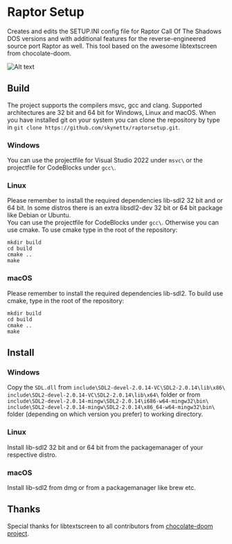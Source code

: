 # Raptor Setup
Creates and edits the SETUP.INI config file for Raptor Call Of The Shadows DOS versions and
with additional features for the reverse-engineered source port Raptor as well.
This tool based on the awesome libtextscreen from chocolate-doom.

![Alt text](https://imgur.com/hCShMSr.jpg "Raptor Setup")
## Build
The project supports the compilers msvc, gcc and clang. Supported architectures are 32 bit and 64 bit
for Windows, Linux and macOS. When you have installed git on your system you can clone the repository 
by type in `git clone https://github.com/skynettx/raptorsetup.git`.

### Windows
You can use the projectfile for Visual Studio 2022 under `msvc\` or the projectfile for CodeBlocks under `gcc\`.
 
### Linux
Please remember to install the required dependencies lib-sdl2 32 bit and or 64 bit. In some distros there is an extra libsdl2-dev 32 bit or 64 bit package like Debian or Ubuntu.  
You can use the projectfile for CodeBlocks under `gcc\`.
Otherwise you can use cmake. To use cmake type in the root of the repository:  
```
mkdir build  
cd build  
cmake ..  
make  
```

### macOS
Please remember to install the required dependencies lib-sdl2.
To build use cmake, type in the root of the repository:
```
mkdir build
cd build
cmake ..
make
```

## Install

### Windows
Copy the `SDL.dll` from `include\SDL2-devel-2.0.14-VC\SDL2-2.0.14\lib\x86\` `include\SDL2-devel-2.0.14-VC\SDL2-2.0.14\lib\x64\` folder or from 
`include\SDL2-devel-2.0.14-mingw\SDL2-2.0.14\i686-w64-mingw32\bin\` `include\SDL2-devel-2.0.14-mingw\SDL2-2.0.14\x86_64-w64-mingw32\bin\` folder (depending on which version you prefer) to working directory.

### Linux
Install lib-sdl2 32 bit and or 64 bit from the packagemanager of your respective distro.

### macOS
Install lib-sdl2 from dmg or from a packagemanager like brew etc.

## Thanks
Special thanks for libtextscreen to all contributors from [chocolate-doom project](https://github.com/chocolate-doom).
